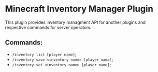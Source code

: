 # Minecraft Inventory Manager Plugin

This plugin provides inventory managment API for
another plugins and respective commands for server operators.

## Commands:
- `/inventory list [player name]`;
- `/inventory save <inventory name> [player name]`;
- `/inventory set <inventory name> [player name]`;
